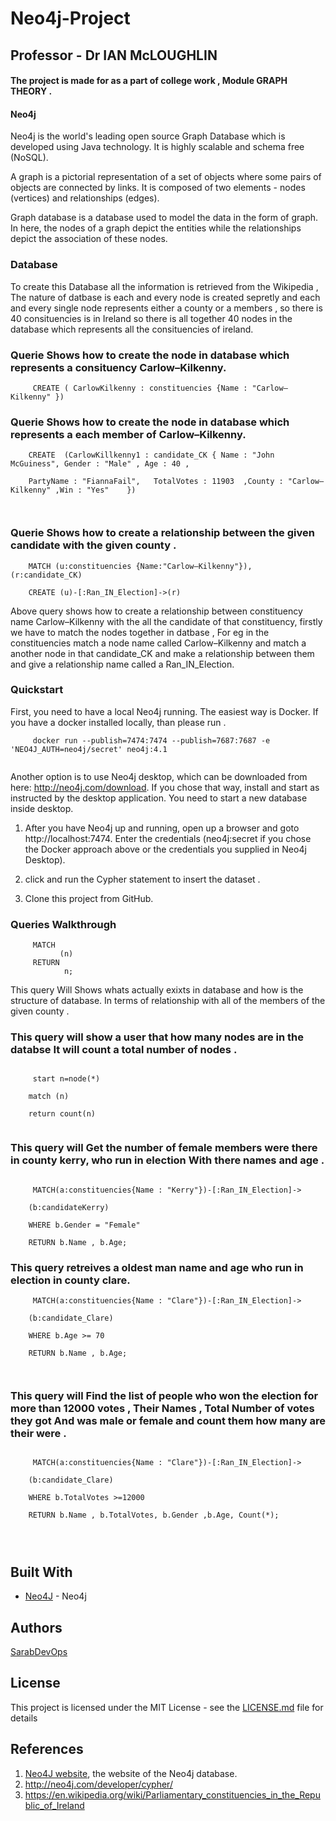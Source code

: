 # Neo4j-Project


##  Professor - Dr IAN McLOUGHLIN

#### The project is made for as a part of college work , Module GRAPH THEORY .

#### Neo4j 
Neo4j is the world's leading open source Graph Database which is developed using Java technology. It is highly scalable and schema free (NoSQL).

A graph is a pictorial representation of a set of objects where some pairs of objects are connected by links. It is composed of two elements - nodes (vertices) and relationships (edges).

Graph database is a database used to model the data in the form of graph. In here, the nodes of a graph depict the entities while the relationships depict the association of these nodes.

### Database

To create this Database all the information is retrieved from the Wikipedia , The nature of datbase is each and every node is created sepretly and each and every single node represents either a county or a members , so there is 40 consituencies is in Ireland so there is all together 40 nodes in the database which represents all the consituencies of ireland.

### Querie Shows how to create the node in database which represents a consituency Carlow–Kilkenny.


```
     CREATE ( CarlowKilkenny : constituencies {Name : "Carlow–Kilkenny" })
```

### Querie Shows how to create the node in database which represents a each member of Carlow–Kilkenny.


```
    CREATE 	(CarlowKillkenny1 : candidate_CK { Name : "John McGuiness", Gender : "Male" , Age : 40 , 

    PartyName : "FiannaFail",	TotalVotes : 11903	,County : "Carlow–Kilkenny"	,Win : "Yes"	})

    
```

### Querie Shows how to create a relationship between the given candidate with the given county .

```
    MATCH (u:constituencies {Name:"Carlow–Kilkenny"}), (r:candidate_CK) 

    CREATE (u)-[:Ran_IN_Election]->(r)

```

Above query shows how to create a relationship between constituency name Carlow–Kilkenny with the all the candidate of that constituency, 
firstly we have to match the nodes together in datbase , For eg in the constituencies match a node name called Carlow–Kilkenny and match a another node in that candidate_CK and make a relationship between them and give a relationship name called a Ran_IN_Election.

### Quickstart

First, you need to have a local Neo4j running. The easiest way is Docker. If you have a docker installed locally, than please run .

```
     docker run --publish=7474:7474 --publish=7687:7687 -e 'NEO4J_AUTH=neo4j/secret' neo4j:4.1
     
```
Another option is to use Neo4j desktop, which can be downloaded from here: http://neo4j.com/download. If you chose that way, install and start as instructed by the desktop application. You need to start a new database inside desktop.

1.  After you have Neo4j up and running, open up a browser and goto http://localhost:7474. Enter the credentials (neo4j:secret if you chose the Docker approach above                         or the credentials you supplied in Neo4j Desktop). 

2. click and run the Cypher statement to insert the dataset .

3. Clone this project from GitHub.

###  Queries Walkthrough

```
     MATCH
	       (n)
     RETURN
	        n;

```

This query Will Shows whats actually exixts in database and how is the structure of database. 
In terms of relationship with all of the members of the given county .


### This query will show a user that how many nodes are in the databse It will count a total number of nodes .

```

     start n=node(*)
	
	match (n)
	
	return count(n)


```

### This query will Get the number of female members were there in county kerry, who run in election With there names and age .


```

     MATCH(a:constituencies{Name : "Kerry"})-[:Ran_IN_Election]-> 
	
	(b:candidateKerry)
	
	WHERE b.Gender = "Female"
	
	RETURN b.Name , b.Age;

```


### This query retreives a oldest man name and age who run in election in county clare.

```
     MATCH(a:constituencies{Name : "Clare"})-[:Ran_IN_Election]-> 
	
	(b:candidate_Clare)
	
	WHERE b.Age >= 70
	
	RETURN b.Name , b.Age;



```

### This query will Find the list of people who won the election for more than 12000 votes , Their Names , Total Number of votes they got And was male or female and count them how many are their were .


```

     MATCH(a:constituencies{Name : "Clare"})-[:Ran_IN_Election]-> 
	
	(b:candidate_Clare)
	
	WHERE b.TotalVotes >=12000
	
	RETURN b.Name , b.TotalVotes, b.Gender ,b.Age, Count(*);




```



## Built With
* [Neo4J](http://neo4j.com/download) - Neo4j 




## Authors

[SarabDevOps](https://github.com/sarabDevOps)

## License

This project is licensed under the MIT License - see the [LICENSE.md](https://github.com/sarbjeetkumar/Neo4j-Project/blob/master/LICENSE) file for details





## References
1. [Neo4J website](http://neo4j.com/), the website of the Neo4j database.
2. http://neo4j.com/developer/cypher/
3. https://en.wikipedia.org/wiki/Parliamentary_constituencies_in_the_Republic_of_Ireland

























